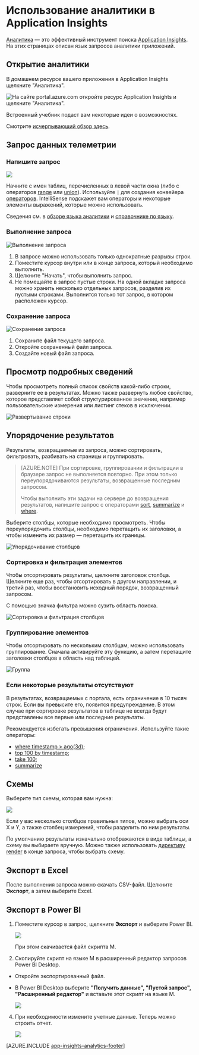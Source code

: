 <properties 
	pageTitle="Использование аналитики — эффективного инструмента поиска Application Insights | Microsoft Azure" 
	description="Использование аналитики — эффективного инструмента поиска по журналу диагностики Application Insights. " 
	services="application-insights" 
    documentationCenter=""
	authors="danhadari" 
	manager="douge"/>

<tags 
	ms.service="application-insights" 
	ms.workload="tbd" 
	ms.tgt_pltfrm="ibiza" 
	ms.devlang="na" 
	ms.topic="article" 
	ms.date="07/15/2016" 
	ms.author="danha"/>


# Использование аналитики в Application Insights


[Аналитика](app-insights-analytics.md) — это эффективный инструмент поиска [Application Insights](app-insights-overview.md). На этих страницах описан язык запросов аналитики приложений.


## Открытие аналитики

В домашнем ресурсе вашего приложения в Application Insights щелкните "Аналитика".

![На сайте portal.azure.com откройте ресурс Application Insights и щелкните "Аналитика".](./media/app-insights-analytics-using/001.png)

Встроенный учебник подаст вам некоторые идеи о возможностях.

Смотрите [исчерпывающий обзор здесь](app-insights-analytics-tour.md).

## Запрос данных телеметрии

### Напишите запрос

![](./media/app-insights-analytics-using/150.png)

Начните с имен таблиц, перечисленных в левой части окна (либо с операторов [range](app-insights-analytics-reference.md#range-operator) или [union](app-insights-analytics-reference.md#union-operator)). Используйте `|` для создания конвейера [операторов](app-insights-analytics-reference.md#queries-and-operators). IntelliSense подскажет вам операторы и некоторые элементы выражений, которые можно использовать.

Сведения см. в [обзоре языка аналитики](app-insights-analytics-tour.md) и [справочнике по языку](app-insights-analytics-reference.md).

### Выполнение запроса

![Выполнение запроса](./media/app-insights-analytics-using/130.png)

1. В запросе можно использовать только однократные разрывы строк.
2. Поместите курсор внутри или в конце запроса, который необходимо выполнить.
3. Щелкните "Начать", чтобы выполнить запрос.
4. Не помещайте в запрос пустые строки. На одной вкладке запроса можно хранить несколько отдельных запросов, разделив их пустыми строками. Выполнится только тот запрос, в котором расположен курсор.

### Сохранение запроса

![Сохранение запроса](./media/app-insights-analytics-using/140.png)

1. Сохраните файл текущего запроса.
2. Откройте сохраненный файл запроса.
3. Создайте новый файл запроса.


## Просмотр подробных сведений

Чтобы просмотреть полный список свойств какой-либо строки, разверните ее в результатах. Можно также развернуть любое свойство, которое представляет собой структурированное значение, например пользовательские измерения или листинг стеков в исключении.

![Развертывание строки](./media/app-insights-analytics-using/070.png)

 

## Упорядочение результатов

Результаты, возвращаемые из запроса, можно сортировать, фильтровать, разбивать на страницы и группировать.

> [AZURE.NOTE] При сортировке, группировании и фильтрации в браузере запрос не выполняется повторно. При этом только переупорядочиваются результаты, возвращенные последним запросом.
> 
> Чтобы выполнить эти задачи на сервере до возвращения результатов, напишите запрос с операторами [sort](app-insights-analytics-reference.md#sort-operator), [summarize](app-insights-analytics-reference.md#summarize-operator) и [where](app-insights-analytics-reference.md#where-operator).

Выберите столбцы, которые необходимо просмотреть. Чтобы переупорядочить столбцы, необходимо перетащить их заголовки, а чтобы изменить их размер — перетащить их границы.

![Упорядочивание столбцов](./media/app-insights-analytics-using/030.png)

### Сортировка и фильтрация элементов

Чтобы отсортировать результаты, щелкните заголовок столбца. Щелкните еще раз, чтобы отсортировать в другом направлении, и третий раз, чтобы восстановить исходный порядок, возвращенный запросом.

С помощью значка фильтра можно сузить область поиска.

![Сортировка и фильтрация столбцов](./media/app-insights-analytics-using/040.png)



### Группирование элементов

Чтобы отсортировать по нескольким столбцам, можно использовать группирование. Сначала активируйте эту функцию, а затем перетащите заголовки столбцов в область над таблицей.

![Группа](./media/app-insights-analytics-using/060.png)



### Если некоторые результаты отсутствуют

В результатах, возвращаемых с портала, есть ограничение в 10 тысяч строк. Если вы превысите его, появится предупреждение. В этом случае при сортировке результатов в таблице не всегда будут представлены все первые или последние результаты.

Рекомендуется избегать превышения ограничения. Используйте такие операторы:

* [where timestamp > ago(3d)](app-insights-analytics-reference.md#where-operator);
* [top 100 by timestamp](app-insights-analytics-reference.md#top-operator);
* [take 100](app-insights-analytics-reference.md#take-operator);
* [summarize](app-insights-analytics-reference.md#summarize-operator)



## Схемы

Выберите тип схемы, которая вам нужна:

![](./media/app-insights-analytics-using/230.png)

Если у вас несколько столбцов правильных типов, можно выбрать оси X и Y, а также столбец измерений, чтобы разделить по ним результаты.

По умолчанию результаты изначально отображаются в виде таблицы, а схему вы выбираете вручную. Можно также использовать [директиву render](app-insights-analytics-reference.md#render-directive) в конце запроса, чтобы выбрать схему.

## Экспорт в Excel

После выполнения запроса можно скачать CSV-файл. Щелкните **Экспорт**, а затем выберите Excel.

## Экспорт в Power BI

1. Поместите курсор в запрос, щелкните **Экспорт** и выберите Power BI.

    ![](./media/app-insights-analytics-using/240.png)

    При этом скачивается файл скрипта M.

3. Скопируйте скрипт на языке M в расширенный редактор запросов Power BI Desktop.
 * Откройте экспортированный файл.
 * В Power BI Desktop выберите **"Получить данные", "Пустой запрос", "Расширенный редактор"** и вставьте этот скрипт на языке M.

    ![](./media/app-insights-analytics-using/250.png)

4. При необходимости измените учетные данные. Теперь можно строить отчет.

    ![](./media/app-insights-analytics-using/260.png)




[AZURE.INCLUDE [app-insights-analytics-footer](../../includes/app-insights-analytics-footer.md)]

<!---HONumber=AcomDC_0720_2016-->